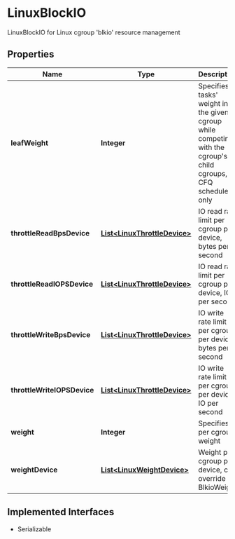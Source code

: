 

# LinuxBlockIO

LinuxBlockIO for Linux cgroup 'blkio' resource management

## Properties

| Name | Type | Description | Notes |
|------------ | ------------- | ------------- | -------------|
|**leafWeight** | **Integer** | Specifies tasks&#39; weight in the given cgroup while competing with the cgroup&#39;s child cgroups, CFQ scheduler only |  [optional] |
|**throttleReadBpsDevice** | [**List&lt;LinuxThrottleDevice&gt;**](LinuxThrottleDevice.md) | IO read rate limit per cgroup per device, bytes per second |  [optional] |
|**throttleReadIOPSDevice** | [**List&lt;LinuxThrottleDevice&gt;**](LinuxThrottleDevice.md) | IO read rate limit per cgroup per device, IO per second |  [optional] |
|**throttleWriteBpsDevice** | [**List&lt;LinuxThrottleDevice&gt;**](LinuxThrottleDevice.md) | IO write rate limit per cgroup per device, bytes per second |  [optional] |
|**throttleWriteIOPSDevice** | [**List&lt;LinuxThrottleDevice&gt;**](LinuxThrottleDevice.md) | IO write rate limit per cgroup per device, IO per second |  [optional] |
|**weight** | **Integer** | Specifies per cgroup weight |  [optional] |
|**weightDevice** | [**List&lt;LinuxWeightDevice&gt;**](LinuxWeightDevice.md) | Weight per cgroup per device, can override BlkioWeight |  [optional] |


## Implemented Interfaces

* Serializable


